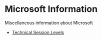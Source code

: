 # Microsoft Information

Miscellaneous information about Microsoft

- [Technical Session Levels](https://github.com/frkim/Microsoft_Information/blob/main/Technical%20Session%20Levels.md)
